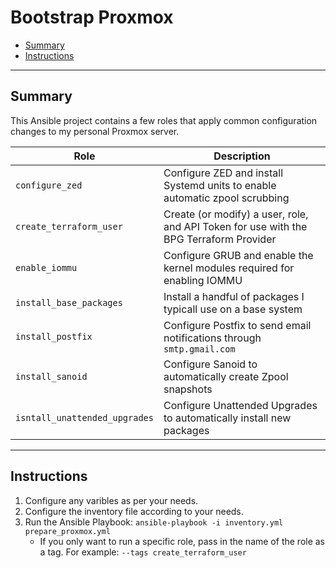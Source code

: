 # Bootstrap Proxmox

* [Summary](#Summary)
* [Instructions](#Instructions)
<hr>

## Summary

This Ansible project contains a few roles that apply common configuration changes to my personal Proxmox server. 

| Role                          | Description                                                  |
| ----------------------------- | ------------------------------------------------------------ |
| `configure_zed`               | Configure ZED and install Systemd units to enable automatic zpool scrubbing |
| `create_terraform_user`       | Create (or modify) a user, role, and API Token for use with the BPG Terraform Provider |
| `enable_iommu`                |Configure GRUB and enable the kernel modules required for enabling IOMMU |
| `install_base_packages`       | Install a handful of packages I typicall use on a base system |
| `install_postfix`             | Configure Postfix to send email notifications through `smtp.gmail.com` |
| `install_sanoid`              | Configure Sanoid to automatically create Zpool snapshots     |
| `isntall_unattended_upgrades` | Configure Unattended Upgrades to automatically install new packages |

<hr>

## Instructions

1. Configure any varibles as per your needs.
2. Configure the inventory file according to your needs.
3. Run the Ansible Playbook: `ansible-playbook -i inventory.yml prepare_proxmox.yml`
   * If you only want to run a specific role, pass in the name of the role as a tag. For example: `--tags create_terraform_user`
